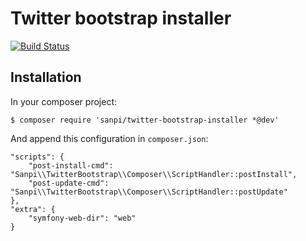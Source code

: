 # Twitter bootstrap installer

[![Build Status](https://ci.homecomputing.fr/twitter-bootstrap-installer/build/status)](https://ci.homecomputing.fr/twitter-bootstrap-installer)

## Installation

In your composer project:

    $ composer require 'sanpi/twitter-bootstrap-installer *@dev'

And append this configuration in `composer.json`:

    "scripts": {
        "post-install-cmd": "Sanpi\\TwitterBootstrap\\Composer\\ScriptHandler::postInstall",
        "post-update-cmd": "Sanpi\\TwitterBootstrap\\Composer\\ScriptHandler::postUpdate"
    },
    "extra": {
        "symfony-web-dir": "web"
    }

